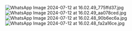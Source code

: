 ![WhatsApp Image 2024-07-12 at 16.02.49_775ffd37.jpg](..%2F..%2FDownloads%2FWhatsApp%20Image%202024-07-12%20at%2016.02.49_775ffd37.jpg)
![WhatsApp Image 2024-07-12 at 16.02.49_aa078ced.jpg](..%2F..%2FDownloads%2FWhatsApp%20Image%202024-07-12%20at%2016.02.49_aa078ced.jpg)
![WhatsApp Image 2024-07-12 at 16.02.48_90b6ec6a.jpg](..%2F..%2FDownloads%2FWhatsApp%20Image%202024-07-12%20at%2016.02.48_90b6ec6a.jpg)
![WhatsApp Image 2024-07-12 at 16.02.48_fa2a16ce.jpg](..%2F..%2FDownloads%2FWhatsApp%20Image%202024-07-12%20at%2016.02.48_fa2a16ce.jpg)